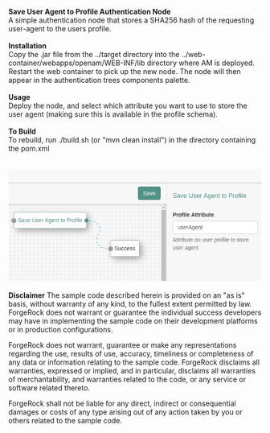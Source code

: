 <b>Save User Agent to Profile Authentication Node</b>
<br/>
A simple authentication node that stores a SHA256 hash of the requesting user-agent to the users profile.
<br/>
<br/>
<b>Installation</b>
<br/>
Copy the .jar file from the ../target directory into the ../web-container/webapps/openam/WEB-INF/lib directory where AM is deployed.  Restart the web container to pick up the new node.  The node will then appear in the authentication trees components palette.
<br/>
<br/>
<b>Usage</b>
<br/>
Deploy the node, and select which attribute you want to use to store the user agent (making sure this is available in the profile schema).
<br>
<br/>
<b>To Build</b>
<br/>
To rebuild, run ./build.sh (or "mvn clean install") in the directory containing the pom.xml
<br/>
<br/>
<br/>
![ScreenShot](./save-ua-to-profile.png)
<br/>
<br/>
<b>Disclaimer</b>
The sample code described herein is provided on an "as is" basis, without warranty of any kind, to the fullest extent permitted by law. ForgeRock does not warrant or guarantee the individual success developers may have in implementing the sample code on their development platforms or in production configurations.

ForgeRock does not warrant, guarantee or make any representations regarding the use, results of use, accuracy, timeliness or completeness of any data or information relating to the sample code. ForgeRock disclaims all warranties, expressed or implied, and in particular, disclaims all warranties of merchantability, and warranties related to the code, or any service or software related thereto.

ForgeRock shall not be liable for any direct, indirect or consequential damages or costs of any type arising out of any action taken by you or others related to the sample code.